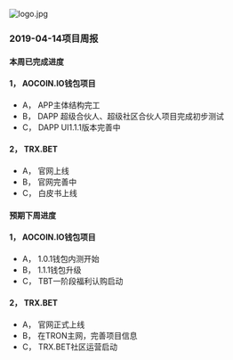 ![logo.jpg](https://trx.bet/doc/TRXBET.png)

### 2019-04-14项目周报

#### 本周已完成进度
####  1，	AOCOIN.IO钱包项目
* A，	APP主体结构完工
* B，	DAPP 超级合伙人、超级社区合伙人项目完成初步测试
* C，	DAPP UI1.1.1版本完善中

#### 2，	TRX.BET
* A，	官网上线
* B，	官网完善中
* C，	白皮书上线
#### 预期下周进度
#### 1，	AOCOIN.IO钱包项目
* A，  1.0.1钱包内测开始
* B，  1.1.1钱包升级
* C，  TBT一阶段福利认购启动

#### 2，	TRX.BET
* A，	官网正式上线
* B，	在TRON主网，完善项目信息
* C，	TRX.BET社区运营启动
